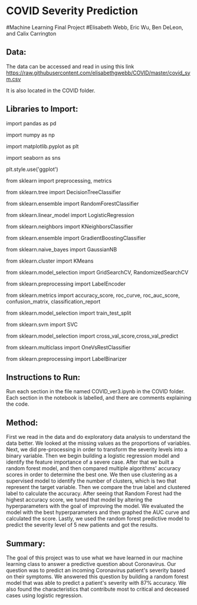 # COVID Severity Prediction 
#Machine Learning Final Project 
#Elisabeth Webb, Eric Wu, Ben DeLeon, and Calix Carrington

## Data: ##
The data can be accessed and read in using this link https://raw.githubusercontent.com/elisabethgwebb/COVID/master/covid_sym.csv

It is also located in the COVID folder. 

## Libraries to Import: ##

import pandas as pd

import numpy as np

import matplotlib.pyplot as plt

import seaborn as sns

plt.style.use('ggplot')

from sklearn import preprocessing, metrics

from sklearn.tree import DecisionTreeClassifier

from sklearn.ensemble import RandomForestClassifier

from sklearn.linear_model import LogisticRegression

from sklearn.neighbors import KNeighborsClassifier

from sklearn.ensemble import GradientBoostingClassifier

from sklearn.naive_bayes import GaussianNB

from sklearn.cluster import KMeans

from sklearn.model_selection import GridSearchCV, RandomizedSearchCV

from sklearn.preprocessing import LabelEncoder

from sklearn.metrics import accuracy_score, roc_curve, roc_auc_score, confusion_matrix, classification_report

from sklearn.model_selection import train_test_split 

from sklearn.svm import SVC 

from sklearn.model_selection import cross_val_score,cross_val_predict

from sklearn.multiclass import OneVsRestClassifier

from sklearn.preprocessing import LabelBinarizer

## Instructions to Run: ##

Run each section in the file named COVID_ver3.ipynb in the COVID folder. Each section in the notebook is labelled, and there are comments explaining the code. 

## Method: ##

First we read in the data and do exploratory data analysis to understand the data better. We looked at the missing values as the proportions of variables. Next, we did pre-processing in order to transform the severity levels into a binary variable. Then we begin building a logistic regression model and identify the feature importance of a severe case. After that we built a random forest model, and then compared multiple algorithms' accuracy scores in order to determine the best one. We then use clustering as a supervised model to identify the number of clusters, which is two that represent the target variable. Then we compare the true label and clustered label to calculate the accuracy. After seeing that Random Forest had the highest accuracy score, we tuned that model by altering the hyperparameters with the goal of improving the model. We evaluated the model with the best hyperparameters and then graphed the AUC curve and calculated the score. Lastly, we used the random forest predictive model to predict the severity level of 5 new patients and got the results. 

## Summary: ##

The goal of this project was to use what we have learned in our machine learning class to answer a predictive question about Coronavirus. Our question was to predict an incoming Coronavirus patient's severity based on their symptoms. We answered this question by building a random forest model that was able to predict a patient's severity with 87% accuracy. We also found the characteristics that contribute most to critical and deceased cases using logistic regression. 

